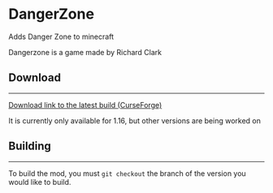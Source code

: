 # DangerZone

 Adds Danger Zone to minecraft

Dangerzone is a game made by Richard Clark

## Download
___
[Download link to the latest build (CurseForge)](https://www.curseforge.com/minecraft/mc-mods/dangerzone)

It is currently only available for 1.16, but other versions are being worked on

## Building
___
To build the mod, you must `git checkout` the branch of the version you would like to build.
